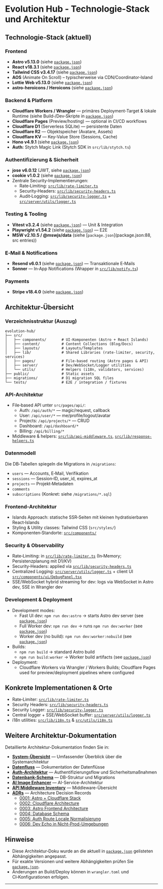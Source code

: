 # Evolution Hub - Technologie-Stack und Architektur

## Technologie‑Stack (aktuell)

### Frontend

- **Astro v5.13.0** (siehe [`package.json`](package.json:56))
- **React v18.3.1** (siehe [`package.json`](package.json:75))
- **Tailwind CSS v3.4.17** (siehe [`package.json`](package.json:115))
- **AOS** (Animate On Scroll) – typischerweise via CDN/Coordinator‑Island
- **Lottie Web v5.13.0** (siehe [`package.json`](package.json:74))
- **astro‑heroicons / Heroicons** (siehe [`package.json`](package.json:57))

### Backend & Platform

- **Cloudflare Workers / Wrangler** — primäres Deployment‑Target & lokale Runtime (siehe Build‑/Dev‑Skripte in [`package.json`](package.json:6))
- **Cloudflare Pages** (Preview/hosting) — optional in CI/CD workflows
- **Cloudflare D1** (Serverless SQLite) — persistente Daten
- **Cloudflare R2** — Objektspeicher (Avatare, Assets)
- **Cloudflare KV** — Key‑Value Store (Sessions, Cache)
- **Hono v4.9.1** (siehe [`package.json`](package.json:72))
- **Auth:** Stytch Magic Link (Stytch SDK in `src/lib/stytch.ts`)

### Authentifizierung & Sicherheit

- **jose v6.0.12** (JWT, siehe [`package.json`](package.json:73))
- **cookie v1.0.2** (siehe [`package.json`](package.json:66))
- Zentrale Security‑Implementierungen:
  - Rate‑Limiting: [`src/lib/rate-limiter.ts`](src/lib/rate-limiter.ts:1)
  - Security‑Headers: [`src/lib/security-headers.ts`](src/lib/security-headers.ts:1)
  - Audit‑Logging: [`src/lib/security-logger.ts`](src/lib/security-logger.ts:1) + [`src/server/utils/logger.ts`](src/server/utils/logger.ts:42)

### Testing & Tooling

- **Vitest v3.2.4** (siehe [`package.json`](package.json:120)) — Unit & Integration
- **Playwright v1.54.2** (siehe [`package.json`](package.json:90)) — E2E
- **MSW v2.10.5 / @mswjs/data** (siehe [`package.json`](package.json:88, src entries))

### E‑Mail & Notifications

- **Resend v6.0.1** (siehe [`package.json`](package.json:78)) — Transaktionale E‑Mails
- **Sonner** — In‑App Notifications (Wrapper in [`src/lib/notify.ts`](src/lib/notify.ts:1))

### Payments

- **Stripe v18.4.0** (siehe [`package.json`](package.json:81))

## Architektur‑Übersicht

### Verzeichnisstruktur (Auszug)

```text
evolution-hub/
├── src/
│   ├── components/       # UI‑Komponenten (Astro + React Islands)
│   ├── content/          # Content Collections (Blog/Docs)
│   ├── layouts/          # Layouts/Templates
│   ├── lib/              # Shared Libraries (rate‑limiter, security, services)
│   ├── pages/            # File‑based routing (Astro pages & API)
│   ├── server/           # Dev/WebSocket/Logger utilities
│   └── utils/            # Helpers (i18n, validators, services)
├── public/               # Static assets
├── migrations/           # D1 migration SQL files
└── tests/                # E2E / integration / fixtures
```

### API‑Architektur

- File‑based API unter `src/pages/api/`:
  - Auth: `/api/auth/*` — magic/request, callback
  - User: `/api/user/*` — me/profile/logout/avatar
  - Projects: `/api/projects/*` — CRUD
  - Dashboard: `/api/dashboard/*`
  - Billing: `/api/billing/*`
- Middleware & helpers: [`src/lib/api-middleware.ts`](src/lib/api-middleware.ts:1), [`src/lib/response-helpers.ts`](src/lib/response-helpers.ts:1)

### Datenmodell

Die DB‑Tabellen spiegeln die Migrations in `/migrations`:

- `users` — Accounts, E‑Mail, Verifikation
- `sessions` — Session‑ID, user_id, expires_at
- `projects` — Projekt‑Metadaten
- `comments`
- `subscriptions`
(Konkret: siehe `/migrations/*.sql`)

### Frontend‑Architektur

- Islands Approach: statische SSR‑Seiten mit kleinen hydratisierbaren React‑Islands
- Styling & Utility classes: Tailwind CSS (`src/styles/`)
- Komponenten‑Standorte: [`src/components/`](src/components:1)

### Security & Observability

- Rate‑Limiting: in [`src/lib/rate-limiter.ts`](src/lib/rate-limiter.ts:1) (In‑Memory; Persistenzplanung mit D1/KV)
- Security‑Headers: applied via [`src/lib/security-headers.ts`](src/lib/security-headers.ts:59)
- Centralized Logging: [`src/server/utils/logger.ts`](src/server/utils/logger.ts:37) + client UI [`src/components/ui/DebugPanel.tsx`](src/components/ui/DebugPanel.tsx:39)
- SSE/WebSocket hybrid streaming for dev: logs via WebSocket in Astro dev, SSE in Wrangler dev

### Development & Deployment

- Development modes:
  - Fast UI dev: `npm run dev:astro` → starts Astro dev server (see [`package.json`](package.json:11))
  - Full Worker dev: `npm run dev` → runs `npm run dev:worker` (see [`package.json`](package.json:6-13))
  - Worker dev (no build): `npm run dev:worker:nobuild` (see [`package.json`](package.json:10))
- Builds:
  - `npm run build` → standard Astro build
  - `npm run build:worker` → Worker build artifacts (see [`package.json`](package.json:17))
- Deployment:
  - Cloudflare Workers via Wrangler / Workers Builds; Cloudflare Pages used for preview/deployment pipelines where configured

## Konkrete Implementationen & Orte

- Rate‑Limiter: [`src/lib/rate-limiter.ts`](src/lib/rate-limiter.ts:1)
- Security Headers: [`src/lib/security-headers.ts`](src/lib/security-headers.ts:1)
- Security Logger: [`src/lib/security-logger.ts`](src/lib/security-logger.ts:1)
- Central logger + SSE/WebSocket buffer: [`src/server/utils/logger.ts`](src/server/utils/logger.ts:37)
- i18n utilities: [`src/lib/i18n.ts`](src/lib/i18n.ts:12) & [`src/utils/i18n.ts`](src/utils/i18n.ts:23)

## Weitere Architektur-Dokumentation

Detaillierte Architektur-Dokumentation finden Sie in:

- **[System-Übersicht](./architecture/system-overview.md)** — Umfassender Überblick über die Systemarchitektur
- **[Datenfluss](./architecture/data-flow.md)** — Dokumentation der Datenflüsse
- **[Auth-Architektur](./architecture/auth-architecture.md)** — Authentifizierungsflow und Sicherheitsmaßnahmen
- **[Datenbank-Schema](./architecture/database-schema.md)** — DB-Struktur und Migrations
- **[AI Image Enhancer](./architecture/ai-image-enhancer.md)** — AI-Service-Architektur
- **[API Middleware Inventory](./architecture/api-middleware-inventory.md)** — Middleware-Übersicht
- **[ADRs](./architecture/adrs/)** — Architecture Decision Records
  - [0001: Astro + Cloudflare Stack](./architecture/adrs/0001-astro-cloudflare-stack.md)
  - [0002: Cloudflare Architecture](./architecture/adrs/0002-cloudflare-architecture.md)
  - [0003: Astro Frontend Architecture](./architecture/adrs/0003-astro-frontend-architecture.md)
  - [0004: Database Schema](./architecture/adrs/0004-database-schema.md)
  - [0005: Auth Route Locale Normalisierung](./architecture/adrs/0005-auth-route-locale-normalisierung.md)
  - [0006: Dev Echo in Nicht-Prod-Umgebungen](./architecture/adrs/0006-dev-echo-non-prod.md)

## Hinweise

- Diese Architektur‑Doku wurde an die aktuell in [`package.json`](package.json:1) gelisteten Abhängigkeiten angepasst.
- Für exakte Versionen und weitere Abhängigkeiten prüfen Sie [`package.json`](package.json:6).
- Änderungen an Build/Deploy können in `wrangler.toml` und CI‑Konfigurationen erfolgen.

---
